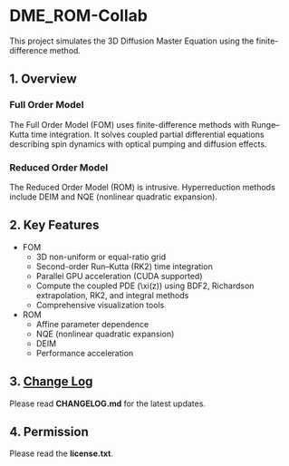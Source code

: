 # DME_ROM-Collab

This project simulates the 3D Diffusion Master Equation using the finite-difference method.

## 1. Overview

### Full Order Model
The Full Order Model (FOM) uses finite-difference methods with Runge–Kutta time integration. It solves coupled partial differential equations describing spin dynamics with optical pumping and diffusion effects.

### Reduced Order Model
The Reduced Order Model (ROM) is intrusive. Hyperreduction methods include DEIM and NQE (nonlinear quadratic expansion).

## 2. Key Features

- FOM
    - 3D non-uniform or equal-ratio grid
    - Second-order Run–Kutta (RK2) time integration
    - Parallel GPU acceleration (CUDA supported)
    - Compute the coupled PDE \(\xi(z)\) using BDF2, Richardson extrapolation, RK2, and integral methods
    - Comprehensive visualization tools
- ROM
    - Affine parameter dependence
    - NQE (nonlinear quadratic expansion)
    - DEIM
    - Performance acceleration

## 3. [Change Log](https://github.com/xukeyu-phy/Diffusion_Master_Equation/blob/main/CHANGELOG.md)
Please read **CHANGELOG.md** for the latest updates.

## 4. Permission
Please read the **license.txt**.